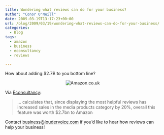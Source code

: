 ```yaml
---
title: Wondering what reviews can do for your business?
author: "Conor O'Neill"
date: 2009-03-19T13:17:23+00:00
url: /blog/2009/03/19/wondering-what-reviews-can-do-for-your-business/
categories:
  - Blog
tags:
  - amazon
  - business
  - econsultancy
  - reviews

---
```

How about adding $2.7B to you bottom line?

<p style="text-align: center;">
  <img class="aligncenter" src="https://loudervoice.com/wp-content/uploads/2009/03/19/wondering-what-reviews-can-do-for-your-business/navAmazonLogoFooter._V28243301_.gif" alt="Amazon.co.uk" />
</p>

Via [Econsultancy][1]:

> &#8230; calculates that, since displaying the most helpful reviews has increased sales in the media products category by 20%, overall this feature was worth $2.7bn to Amazon

Contact business@loudervoice.com if you&#8217;d like to hear how reviews can help your business!

 [1]: http://econsultancy.com/blog/3521-how-amazon-made-2-7bn-with-one-small-tweak